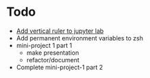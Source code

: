 # Todo
- [Add vertical ruler to jupyter lab](https://codemirror.net/doc/manual.html#addon_rulers)
- Add permanent environment variables to zsh
- mini-project 1 part 1
    - make presentation
    - refactor/document
- Complete mini-project-1 part 2